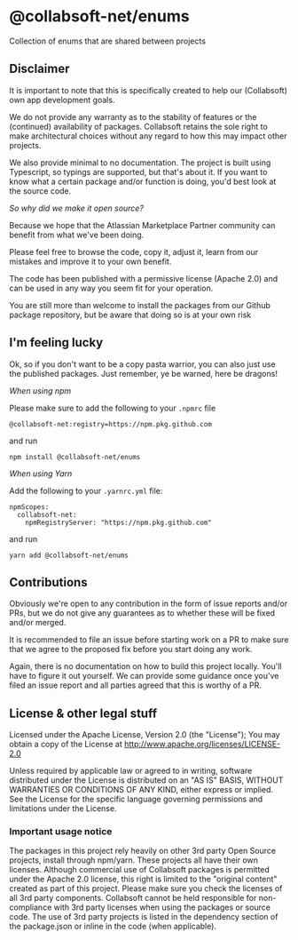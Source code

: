 # @collabsoft-net/enums

Collection of enums that are shared between projects

## Disclaimer

It is important to note that this is specifically created to help our (Collabsoft) own app development goals. 

We do not provide any warranty as to the stability of features or the (continued) availability of packages. Collabsoft retains the sole right to make architectural choices without any regard to how this may impact other projects.

We also provide minimal to no documentation. The project is built using Typescript, so typings are supported, but that's about it. If you want to know what a certain package and/or function is doing, you'd best look at the source code.

_So why did we make it open source?_

Because we hope that the Atlassian Marketplace Partner community can benefit from what we've been doing.

Please feel free to browse the code, copy it, adjust it, learn from our mistakes and improve it to your own benefit.

The code has been published with a permissive license (Apache 2.0) and can be used in any way you seem fit for your operation.

You are still more than welcome to install the packages from our Github package repository, but be aware that doing so is at your own risk

## I'm feeling lucky 

Ok, so if you don't want to be a copy pasta warrior, you can also just use the published packages. Just remember, ye be warned, here be dragons!

_When using npm_

Please make sure to add the following to your `.npmrc` file

```
@collabsoft-net:registry=https://npm.pkg.github.com
```

and run

```
npm install @collabsoft-net/enums
```

_When using Yarn_

Add the following to your `.yarnrc.yml` file:

```
npmScopes:
  collabsoft-net:
    npmRegistryServer: "https://npm.pkg.github.com"
```

and run

```
yarn add @collabsoft-net/enums
```

## Contributions

Obviously we're open to any contribution in the form of issue reports and/or PRs, but we do not give any guarantees as to whether these will be fixed and/or merged.

It is recommended to file an issue before starting work on a PR to make sure that we agree to the proposed fix before you start doing any work.

Again, there is no documentation on how to build this project locally. You'll have to figure it out yourself. We can provide some guidance once you've filed an issue report and all parties agreed that this is worthy of a PR.

## License & other legal stuff

Licensed under the Apache License, Version 2.0 (the "License"); You may obtain a copy of the License at http://www.apache.org/licenses/LICENSE-2.0

Unless required by applicable law or agreed to in writing, software distributed under the License is distributed on an "AS IS" BASIS, WITHOUT WARRANTIES OR CONDITIONS OF ANY KIND, either express or implied. See the License for the specific language governing permissions and limitations under the License.

### Important usage notice

The packages in this project rely heavily on other 3rd party Open Source projects, install through npm/yarn. These projects all have their own licenses. Although commercial use of Collabsoft packages is permitted under the Apache 2.0 license, this right is limited to the "original content" created as part of this project. Please make sure you check the licenses of all 3rd party components. Collabsoft cannot be held responsible for non-compliance with 3rd party licenses when using the packages or source code. The use of 3rd party projects is listed in the dependency section of the package.json or inline in the code (when applicable).